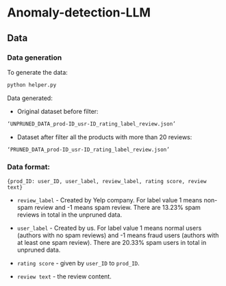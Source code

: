 # Anomaly-detection-LLM

## Data
### Data generation
To generate the data:
```bash
python helper.py
```

Data generated:
- Original dataset before filter:
```bash
‘UNPRUNED_DATA_prod-ID_usr-ID_rating_label_review.json’
```
- Dataset after filter all the products with more than 20 reviews:
```bash
‘PRUNED_DATA_prod-ID_usr-ID_rating_label_review.json’
```

### Data format:
`{prod_ID: user_ID, user_label, review_label, rating score, review text}`

- `review_label` - Created by Yelp company. For label value 1 means non-spam review and -1 means spam review. There are 13.23% spam reviews in total in the unpruned data.
- `user_label` - Created by us. For label value 1 means normal users (authors with no spam reviews) and -1 means fraud users (authors with at least one spam review). There are 20.33% spam users in total in unpruned data.

- `rating score` - given by `user_ID` to `prod_ID`.

- `review text` - the review content.

